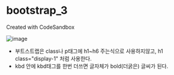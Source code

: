 # bootstrap_3
Created with CodeSandbox

![image](https://user-images.githubusercontent.com/37132897/158332965-34154006-2a1d-4451-8639-2a9c2f79ef2a.png)

- 부트스트랩은 class나 p태그에 h1~h6 주는식으로 사용하지않고, h1 class="display-1" 처럼 사용한다.
- kbd 안에 kbd태그를 한번 더쓰면 글자체가 bold(더굵은) 글씨가 된다.
